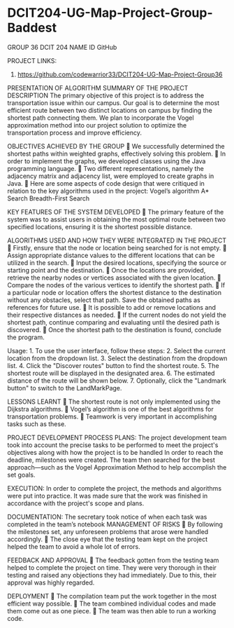 # DCIT204-UG-Map-Project-Group-Baddest

GROUP 36
DCIT 204
NAME ID GitHub

PROJECT LINKS:

1. https://github.com/codewarrior33/DCIT204-UG-Map-Project-Group36

PRESENTATION OF ALGORITHM
SUMMARY OF THE PROJECT DESCRIPTION
The primary objective of this project is to address the transportation issue within our campus.
Our goal is to determine the most efficient route between two distinct locations on campus by finding the shortest path connecting them.
We plan to incorporate the Vogel approximation method into our project solution to optimize the transportation process and improve efficiency.

OBJECTIVES ACHIEVED BY THE GROUP
 We successfully determined the shortest paths within weighted graphs, effectively solving this problem.
 In order to implement the graphs, we developed classes using the Java programming language.
 Two different representations, namely the adjacency matrix and adjacency list, were employed to create graphs in Java.
 Here are some aspects of code design that were critiqued in relation to the key algorithms used in the project:
Vogel’s algorithm
A\* Search
Breadth-First Search

KEY FEATURES OF THE SYSTEM DEVELOPED
 The primary feature of the system was to assist users in obtaining the most optimal route between two specified locations, ensuring it is the shortest possible distance.

ALGORITHMS USED AND HOW THEY WERE INTEGRATED IN THE PROJECT
 Firstly, ensure that the node or location being searched for is not empty.
 Assign appropriate distance values to the different locations that can be utilized in the search.
 Input the desired locations, specifying the source or starting point and the destination.
 Once the locations are provided, retrieve the nearby nodes or vertices associated with the given location.
 Compare the nodes of the various vertices to identify the shortest path.
 If a particular node or location offers the shortest distance to the destination without any obstacles, select that path. Save the obtained paths as references for future use.
 It is possible to add or remove locations and their respective distances as needed.
 If the current nodes do not yield the shortest path, continue comparing and evaluating until the desired path is discovered.
 Once the shortest path to the destination is found, conclude the program.

Usage: 1. To use the user interface, follow these steps: 2. Select the current location from the dropdown list. 3. Select the destination from the dropdown list. 4. Click the "Discover routes" button to find the shortest route. 5. The shortest route will be displayed in the designated area. 6. The estimated distance of the route will be shown below. 7. Optionally, click the "Landmark button" to switch to the LandMarkPage.

LESSONS LEARNT
 The shortest route is not only implemented using the Dijkstra algorithms.
 Vogel’s algorithm is one of the best algorithms for transportation problems.
 Teamwork is very important in accomplishing tasks such as these.

PROJECT DEVELOPMENT PROCESS
PLANS:
The project development team took into account the precise tasks to be performed to meet the project's objectives along with how the project is to be handled
In order to reach the deadline, milestones were created.
The team then searched for the best approach—such as the Vogel Approximation Method to help accomplish the set goals.

EXECUTION:
In order to complete the project, the methods and algorithms were put into practice.
It was made sure that the work was finished in accordance with the project's scope and plans.

DOCUMENTATION:
The secretary took notice of when each task was completed in the team’s notebook
MANAGEMENT OF RISKS
 By following the milestones set, any unforeseen problems that arose were handled accordingly.
 The close eye that the testing team kept on the project helped the team to avoid a whole lot of errors.

FEEDBACK AND APPROVAL
 The feedback gotten from the testing team helped to complete the project on time. They were very thorough in their testing and raised any objections they had immediately. Due to this, their approval was highly regarded.

DEPLOYMENT
 The compilation team put the work together in the most efficient way possible.
 The team combined individual codes and made them come out as one piece.
 The team was then able to run a working code.

